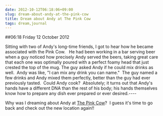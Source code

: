 ```yaml
---
date: 2012-10-12T06:18:06+09:00
slug: dream-about-andy-at-the-pink-cow
title: Dream about Andy at The Pink Cow
tags: dream,journal
---
```


##06:18 Friday 12 October 2012

Sitting with two of Andy's long-time friends, I got to hear how he became associated with the Pink Cow.   He had been working in a bar serving beer when a guy noticed how precisely Andy served the beers, taking great care that each one was optimally poured with a perfect foamy head that just crested the top of the mug. The guy asked Andy if he could mix drinks as well.  Andy was like, "I can mix any drink you can name."  The guy named a few drinks and Andy mixed them perfectly, better than the guy had ever previously tasted.  Could Andy cook?  Absolutely; it turns out that Andy's hands have a different DNA than the rest of his body; his hands themselves know how to prepare any dish ever prepared or ever desired.----

Why was I dreaming about Andy at [The Pink Cow](http://www.thepinkcow.com)?  I guess it's time to go back and check out the new location again!!
